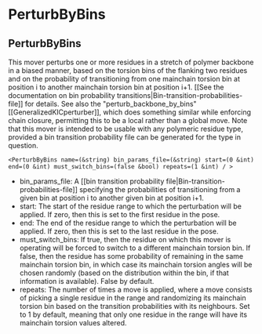 # PerturbByBins
## PerturbByBins

This mover perturbs one or more residues in a stretch of polymer backbone in a biased manner, based on the torsion bins of the flanking two residues and on the probability of transitioning from one mainchain torsion bin at position i to another mainchain torsion bin at position i+1.  [[See the documentation on bin probability transitions|Bin-transition-probabilities-file]] for details.  See also the "perturb_backbone_by_bins" [[GeneralizedKICperturber]], which does something similar while enforcing chain closure, permitting this to be a local rather than a global move.  Note that this mover is intended to be usable with any polymeric residue type, provided a bin transition probability file can be generated for the type in question.

```
<PerturbByBins name=(&string) bin_params_file=(&string) start=(0 &int) end=(0 &int) must_switch_bins=(false &bool) repeats=(1 &int) / >
```
-   bin_params_file: A [[bin transition probability file|Bin-transition-probabilities-file]] specifying the probabilities of transitioning from a given bin at position i to another given bin at position i+1.
-   start:  The start of the residue range to which the perturbation will be applied.  If zero, then this is set to the first residue in the pose.
-   end:  The end of the residue range to which the perturbation will be applied.  If zero, then this is set to the last residue in the pose.
-   must_switch_bins:  If true, then the residue on which this mover is operating will be forced to switch to a different mainchain torsion bin.  If false, then the residue has some probability of remaining in the same mainchain torsion bin, in which case its mainchain torsion angles will be chosen randomly (based on the distribution within the bin, if that information is available).  False by default.
-   repeats:  The number of times a move is applied, where a move consists of picking a single residue in the range and randomizing its mainchain torsion bin based on the transition probabilities with its neighbours.  Set to 1 by default, meaning that only one residue in the range will have its mainchain torsion values altered.



